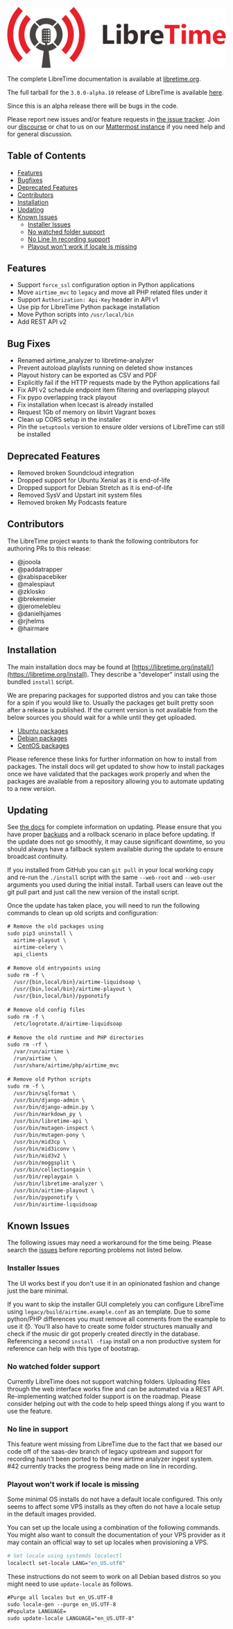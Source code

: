 ![](https://github.com/LibreTime/libretime/raw/master/logo/logotype.png)

The complete LibreTime documentation is available at [libretime.org](http://libretime.org).

The full tarball for the `3.0.0-alpha.10` release of LibreTime is available [here](https://github.com/LibreTime/libretime/releases/download/3.0.0-alpha.10/libretime-3.0.0-alpha.10.tar.gz).

Since this is an alpha release there will be bugs in the code.

Please report new issues and/or feature requests in [the issue tracker](https://github.com/LibreTime/libretime/issues). Join our [discourse](https://discourse.libretime.org/) or chat to us on our [Mattermost instance](https://chat.libretime.org/e) if you need help and for general discussion.

## Table of Contents

- [Features](#features-3.0.0-alpha.10)
- [Bugfixes](#bugfixes-3.0.0-alpha.10)
- [Deprecated Features](#deprecated-3.0.0-alpha.10)
- [Contributors](#contributors-3.0.0-alpha.10")
- [Installation](#install-3.0.0-alpha.10")
- [Updating](#update-3.0.0-alpha.10")
- [Known Issues](#issues-3.0.0-alpha.10")
  - [Installer Issues](#issues-installer-issues-3.0.0-alpha.10")
  - [No watched folder support](#issues-watched-3.0.0-alpha.10")
  - [No Line In recording support](#issues-line-in-3.0.0-alpha.10")
  - [Playout won't work if locale is missing](#issues-no-locale-3.0.0-alpha.10")

<a id="features-3.0.0-alpha.10"/>

## Features

- Support `force_ssl` configuration option in Python applications
- Move `airtime_mvc` to `legacy` and move all PHP related files under it
- Support `Authorization: Api-Key` header in API v1
- Use pip for LibreTime Python package installation
- Move Python scripts into `/usr/local/bin`
- Add REST API v2

<a id="bugfixes-3.0.0-alpha.10">

## Bug Fixes

- Renamed airtime_analyzer to libretime-analyzer
- Prevent autoload playlists running on deleted show instances
- Playout history can be exported as CSV and PDF
- Explicitly fail if the HTTP requests made by the Python applications fail
- Fix API v2 schedule endpoint item filtering and overlapping playout
- Fix pypo overlapping track playout
- Fix installation when Icecast is already installed
- Request 1Gb of memory on libvirt Vagrant boxes
- Clean up CORS setup in the installer
- Pin the `setuptools` version to ensure older versions of LibreTime can still be installed

<a id="deprecated-3.0.0-alpha.10">

## Deprecated Features

- Removed broken Soundcloud integration
- Dropped support for Ubuntu Xenial as it is end-of-life
- Dropped support for Debian Stretch as it is end-of-life
- Removed SysV and Upstart init system files
- Removed broken My Podcasts feature

<a id="contributors-3.0.0-alpha.10">

## Contributors

The LibreTime project wants to thank the following contributors for authoring PRs to this release:

- @jooola
- @paddatrapper
- @xabispacebiker
- @malespiaut
- @zklosko
- @brekemeier
- @jeromelebleu
- @danielhjames
- @rjhelms
- @hairmare

<a id="install-3.0.0-alpha.10">

## Installation

The main installation docs may be found at [https://libretime.org/install/](https://libretime.org/install). They describe a "developer" install using the bundled `install` script.

We are preparing packages for supported distros and you can take those for a spin if you would like to. Usually the packages get built pretty soon after a release is published. If the current version is not available from the below sources you should wait for a while until they get uploaded.

- [Ubuntu packages](https://github.com/LibreTime/libretime-debian-packaging/releases)
- [Debian packages](https://github.com/LibreTime/libretime-debian-packaging/releases)
- [CentOS packages](https://build.opensuse.org/package/show/home:radiorabe:airtime/libretime)

Please reference these links for further information on how to install from packages. The install docs will get updated to show how to install packages once we have validated that the packages work properly and when the packages are available from a repository allowing you to automate updating to a new version.

<a id="update-3.0.0-alpha.10">

## Updating

See [the docs](https://libretime.org/docs/upgrading) for complete information on updating. Please ensure that you have proper [backups](https://libretime.org/docs/backing-up-the-server) and a rollback scenario in place before updating.
If the update does not go smoothly, it may cause significant downtime, so you should always have a fallback system available during the update to ensure broadcast continuity.

If you installed from GitHub you can `git pull` in your local working copy and re-run the `./install` script with the same `--web-root` and `--web-user` arguments you used during the initial install. Tarball users can leave out the git pull part and just call the new version of the install script.

Once the update has taken place, you will need to run the following commands to clean up old scripts and configuration:

```
# Remove the old packages using
sudo pip3 uninstall \
  airtime-playout \
  airtime-celery \
  api_clients

# Remove old entrypoints using
sudo rm -f \
  /usr/{bin,local/bin}/airtime-liquidsoap \
  /usr/{bin,local/bin}/airtime-playout \
  /usr/{bin,local/bin}/pyponotify

# Remove old config files
sudo rm -f \
  /etc/logrotate.d/airtime-liquidsoap

# Remove the old runtime and PHP directories
sudo rm -rf \
  /var/run/airtime \
  /run/airtime \
  /usr/share/airtime/php/airtime_mvc

# Remove old Python scripts
sudo rm -f \
  /usr/bin/sqlformat \
  /usr/bin/django-admin \
  /usr/bin/django-admin.py \
  /usr/bin/markdown_py \
  /usr/bin/libretime-api \
  /usr/bin/mutagen-inspect \
  /usr/bin/mutagen-pony \
  /usr/bin/mid3cp \
  /usr/bin/mid3iconv \
  /usr/bin/mid3v2 \
  /usr/bin/moggsplit \
  /usr/bin/collectiongain \
  /usr/bin/replaygain \
  /usr/bin/libretime-analyzer \
  /usr/bin/airtime-playout \
  /usr/bin/pyponotify \
  /usr/bin/airtime-liquidsoap
```

<a id="issues-3.0.0-alpha.10">

## Known Issues

The following issues may need a workaround for the time being. Please search the [issues](https://github.com/LibreTime/libretime/issues) before reporting problems not listed below.

<a id="issues-installer-issues-3.0.0-alpha.10">

### Installer Issues

The UI works best if you don't use it in an opinionated fashion and change just the bare minimal.

If you want to skip the installer GUI completely you can configure LibreTime using `legacy/build/airtime.example.conf` as an template. Due to some python/PHP differences you must remove all comments from the example to use it 😞. You'll also have to create some folder structures manually and check if the music dir got properly created directly in the database. Referencing a second `install -fiap` install on a non productive system for reference can help with this type of bootstrap.

<a id="issues-watched-3.0.0-alpha.10">

### No watched folder support

Currently LibreTime does not support watching folders. Uploading files through the web interface works fine and can be automated via a REST API. Re-implementing watched folder support is on the roadmap. Please consider helping out with the code to help speed things along if you want to use the feature.

<a id="issues-line-in-3.0.0-alpha.10">

### No line in support

This feature went missing from LibreTime due to the fact that we based our code off of the saas-dev branch of legacy upstream and support for recording hasn't been ported to the new airtime analyzer ingest system. #42 currently tracks the progress being made on line in recording.

<a id="issues-no-locale-3.0.0-alpha.10">

### Playout won't work if locale is missing

Some minimal OS installs do not have a default locale configured. This only seems to affect some VPS installs as they often do not have a locale setup in the default images provided.

You can set up the locale using a combination of the following commands. You might also want to consult the documentation of your VPS provider as it may contain an official way to set up locales when provisioning a VPS.

```bash
# Set locale using systemds localectl
localectl set-locale LANG="en_US.utf8"
```

These instructions do not seem to work on all Debian based distros so you might need to use `update-locale` as follows.

```
#Purge all locales but en_US.UTF-8
sudo locale-gen --purge en_US.UTF-8
#Populate LANGUAGE=
sudo update-locale LANGUAGE="en_US.UTF-8"
```

<a id="#issues-no-i18n-3.0.0-alpha.10">

